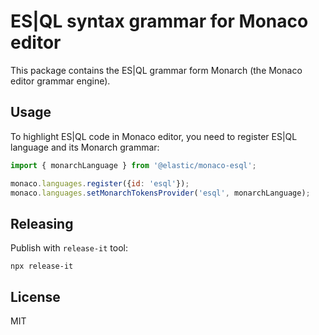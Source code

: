 # ES|QL syntax grammar for Monaco editor

This package contains the ES|QL grammar form Monarch (the Monaco editor grammar engine).


## Usage

To highlight ES|QL code in Monaco editor, you need to register ES|QL language
and its Monarch grammar:

```js
import { monarchLanguage } from '@elastic/monaco-esql';

monaco.languages.register({id: 'esql'});
monaco.languages.setMonarchTokensProvider('esql', monarchLanguage);
```


## Releasing

Publish with `release-it` tool:

```
npx release-it
```


## License

MIT
